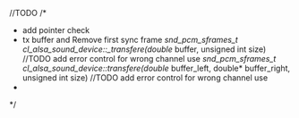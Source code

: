//TODO
/*
 * add pointer check
 * tx buffer and Remove first sync frame
 *snd_pcm_sframes_t cl_alsa_sound_device::_transfere(double* buffer, unsigned int size) //TODO add error control for wrong channel use
 *snd_pcm_sframes_t cl_alsa_sound_device::transfere(double* buffer_left, double* buffer_right, unsigned int size) //TODO add error control for wrong channel use
 *
 */